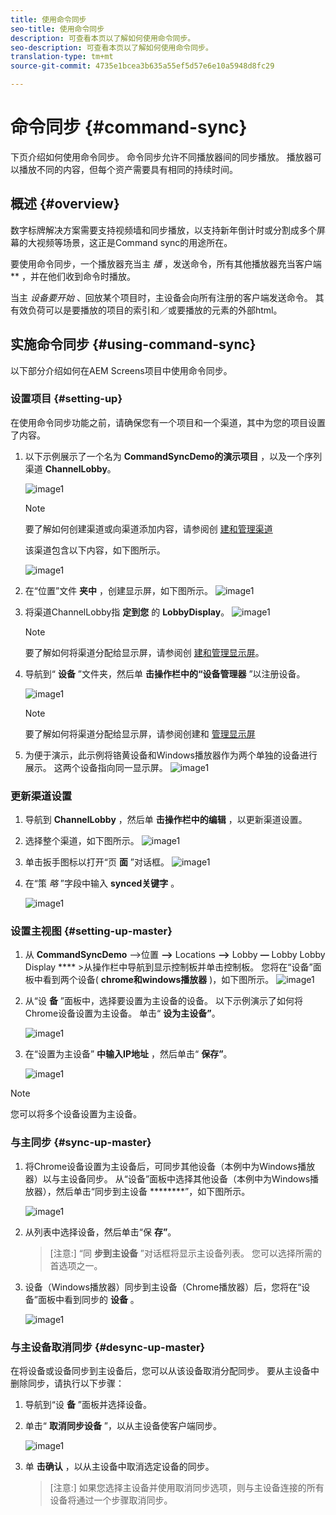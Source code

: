 ```yaml
---
title: 使用命令同步
seo-title: 使用命令同步
description: 可查看本页以了解如何使用命令同步。
seo-description: 可查看本页以了解如何使用命令同步。
translation-type: tm+mt
source-git-commit: 4735e1bcea3b635a55ef5d57e6e10a5948d8fc29

---
```



# 命令同步 {#command-sync}

下页介绍如何使用命令同步。 命令同步允许不同播放器间的同步播放。 播放器可以播放不同的内容，但每个资产需要具有相同的持续时间。

## 概述 {#overview}

数字标牌解决方案需要支持视频墙和同步播放，以支持新年倒计时或分割成多个屏幕的大视频等场景，这正是Command sync的用途所在。

要使用命令同步，一个播放器充当主 *播* ，发送命令，所有其他播放器充当客户端 ** ，并在他们收到命令时播放。

当主 *设备要开始* 、回放某个项目时，主设备会向所有注册的客户端发送命令。 其有效负荷可以是要播放的项目的索引和／或要播放的元素的外部html。

## 实施命令同步 {#using-command-sync}

以下部分介绍如何在AEM Screens项目中使用命令同步。

### 设置项目 {#setting-up}

在使用命令同步功能之前，请确保您有一个项目和一个渠道，其中为您的项目设置了内容。

1. 以下示例展示了一个名为 **CommandSyncDemo的演示项目** ，以及一个序列渠道 **ChannelLobby**。

   ![image1](assets/command-sync/command-sync1-1.png)

   >[!NOTE]
   >
   >要了解如何创建渠道或向渠道添加内容，请参阅创 [建和管理渠道](/help/user-guide/managing-channels.md)

   该渠道包含以下内容，如下图所示。

   ![image1](assets/command-sync/command-sync2-1.png)

1. 在“位置”文件 **夹中** ，创建显示屏，如下图所示。
   ![image1](assets/command-sync/command-sync3-1.png)

1. 将渠道ChannelLobby指 **定到您** 的 **LobbyDisplay**。
   ![image1](assets/command-sync/command-sync4-1.png)

   >[!NOTE]
   >
   >要了解如何将渠道分配给显示屏，请参阅创 [建和管理显示屏](/help/user-guide/managing-displays.md)。

1. 导航到“ **设备** ”文件夹，然后单 **击操作栏中的“设备管理器** ”以注册设备。

   ![image1](assets/command-sync5.png)

   >[!NOTE]
   >
   >要了解如何将渠道分配给显示屏，请参阅创建和 [管理显示屏](/help/user-guide/managing-displays.md)

1. 为便于演示，此示例将铬黄设备和Windows播放器作为两个单独的设备进行展示。 这两个设备指向同一显示屏。
   ![image1](assets/command-sync6.png)

### 更新渠道设置

1. 导航到 **ChannelLobby** ，然后单 **击操作栏中的编辑** ，以更新渠道设置。

1. 选择整个渠道，如下图所示。
   ![image1](assets/command-sync/command-sync7-1.png)

1. 单击扳手图标以打开“页 **面** ”对话框。
   ![image1](assets/command-sync/command-sync8-1.png)

1. 在“策 *略* ”字段中输入 **synced关键字** 。

   ![image1](assets/command-sync/command-sync9-1.png)


### 设置主视图 {#setting-up-master}

1. 从 **CommandSyncDemo** —>位置 **—>** Locations **—>** Lobby **—** Lobby Lobby Display **** >从操作栏中导航到显示控制板并单击控制板。
您将在“设备”面板中看到两个设备( **chrome和windows播放器** )，如下图所示。
   ![image1](assets/command-sync/command-sync10-1.png)

1. 从“设 **备** ”面板中，选择要设置为主设备的设备。 以下示例演示了如何将Chrome设备设置为主设备。 单击“ **设为主设备”**。

   ![image1](assets/command-sync/command-sync11-1.png)

1. 在“设置为主设备” **中输入IP地址** ，然后单击“ **保存”**。

   ![image1](assets/command-sync/command-sync12-1.png)

>[!NOTE]
> 您可以将多个设备设置为主设备。

### 与主同步 {#sync-up-master}

1. 将Chrome设备设置为主设备后，可同步其他设备（本例中为Windows播放器）以与主设备同步。
从“设备”面板中选择其他设备（本例中为Windows播放器），然后单击“同步到主设备 ********”，如下图所示。

   ![image1](assets/command-sync/command-sync13-1.png)

1. 从列表中选择设备，然后单击“保 **存”**。

   >[注意:]
   > “同 **步到主设备** ”对话框将显示主设备列表。 您可以选择所需的首选项之一。

1. 设备（Windows播放器）同步到主设备（Chrome播放器）后，您将在“设备”面板中看到同步的 **设备** 。

   ![image1](assets/command-sync/command-sync14-1.png)

### 与主设备取消同步 {#desync-up-master}

在将设备或设备同步到主设备后，您可以从该设备取消分配同步。 要从主设备中删除同步，请执行以下步骤：

1. 导航到“设 **备** ”面板并选择设备。

1. 单击“ **取消同步设备** ”，以从主设备使客户端同步。

   ![image1](assets/command-sync/command-sync15-1.png)

1. 单 **击确认** ，以从主设备中取消选定设备的同步。

   >[注意:]
   > 如果您选择主设备并使用取消同步选项，则与主设备连接的所有设备将通过一个步骤取消同步。

